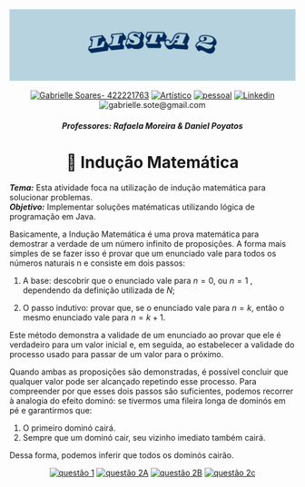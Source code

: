 <img src="https://github.com/S4-2024/Lista2/blob/main/arquivos/lista2.png">

<div align="center" > 
 
 [![Gabrielle Soares- 422221763](https://img.shields.io/badge/Gabrielle_Soares-422221763-B7D3DF?style=for-the-badge&logo=github&logoColor=pinkr)](https://github.com/gabriellesote)
 [![Artístico](https://img.shields.io/badge/Artístico-B7D3DF?style=for-the-badge&logo=instagram&logoColor=black)](https://www.instagram.com/ga_baralou/)
[![pessoal](https://img.shields.io/badge/pessoal-B7D3DF?style=for-the-badge&logo=instagram&logoColor=black)](https://www.instagram.com/gabi.sote/)
[![Linkedin](https://img.shields.io/badge/Linkedin-B7D3DF?style=for-the-badge&logo=linkedin&logoColor=black)](https://www.linkedin.com/in/gabrielle-teixeira-a9624329a/)
![gabrielle.sote@gmail.com](https://img.shields.io/badge/gabrielle.sote%40gmail.com-B7D3DF?style=for-the-badge&logo=gmail&logoColor=black)
</div>

<h4 align="center" > <em> Professores: Rafaela Moreira & Daniel Poyatos  </em>  </h4>



<h1 align="center">🧠 Indução Matemática</h1> 

***Tema:*** Esta atividade foca na utilização de indução  matemática para solucionar problemas. <br>
***Objetivo:*** Implementar soluções matématicas utilizando lógica de programação em Java.

<p style="text-align: justify">
 
 Basicamente, a Indução Matemática é uma prova matemática para demostrar a verdade de um número infinito de proposições.
A forma mais simples de se fazer isso é provar que um enunciado vale para todos os números naturais n e consiste em dois passos:

1. A base: descobrir que o enunciado vale para $n = 0$, ou $n=1$ , dependendo da definição utilizada de $N$;

2. O passo indutivo: provar que, se o enunciado vale para $n =k$, então o mesmo enunciado vale para $n= k+1$.

Este método demonstra a validade de um enunciado ao provar que ele é verdadeiro para um valor inicial e, em seguida, ao estabelecer a validade do processo usado para passar de um valor para o próximo.

Quando ambas as proposições são demonstradas, é possível concluir que qualquer valor pode ser alcançado repetindo esse processo. Para compreender por que esses dois passos são suficientes, podemos recorrer à analogia do efeito dominó: se tivermos uma fileira longa de dominós em pé e garantirmos que:

1. O primeiro dominó cairá.
2. Sempre que um dominó cair, seu vizinho imediato também cairá.

Dessa forma, podemos inferir que todos os dominós cairão.</div>

</p> 
 
<div align="center">

[![questão 1](https://img.shields.io/badge/questão_1-B7D3DF?style=for-the-badge&logo=github&logoColor=black)](https://github.com/S4-2024/Lista2/tree/main/src/Quest%C3%A3o1)
[![questão 2A](https://img.shields.io/badge/questão_2A-B7D3DF?style=for-the-badge&logo=github&logoColor=black)](https://github.com/S4-2024/Lista2/tree/main/src/Quest%C3%A3o2A)
[![questão 2B](https://img.shields.io/badge/questão_2B-B7D3DF?style=for-the-badge&logo=github&logoColor=black)](https://github.com/S4-2024/Lista2/tree/main/src/Quest%C3%A3o2B)
[![questão 2c](https://img.shields.io/badge/questão_2c-B7D3DF?style=for-the-badge&logo=github&logoColor=black)](https://github.com/S4-2024/Lista2/tree/main/src/Quest%C3%A3o2C)
 
</div>


